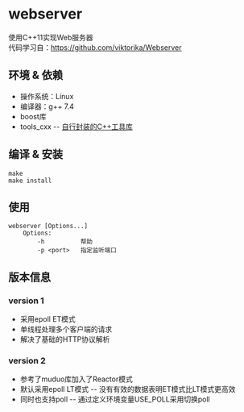 # webserver
使用C++11实现Web服务器  
代码学习自：https://github.com/viktorika/Webserver

## 环境 & 依赖
* 操作系统：Linux
* 编译器：g++ 7.4
* boost库
* tools_cxx -- [自行封装的C++工具库](https://github.com/liuyunian/tools-cxx)

## 编译 & 安装
```
make
make install
```

## 使用
```
webserver [Options...]
    Options:
        -h          帮助
        -p <port>   指定监听端口
```

## 版本信息
### version 1
* 采用epoll ET模式
* 单线程处理多个客户端的请求
* 解决了基础的HTTP协议解析

### version 2
* 参考了muduo库加入了Reactor模式
* 默认采用epoll LT模式 -- 没有有效的数据表明ET模式比LT模式更高效
* 同时也支持poll -- 通过定义环境变量USE_POLL采用切换poll